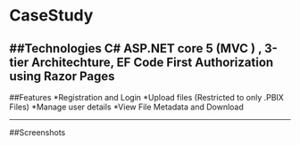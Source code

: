 # CaseStudy

##Technologies
C# ASP.NET core 5 (MVC ) , 3-tier Architechture, EF Code First
Authorization using Razor Pages
-----------------------------------------------------------------------

##Features
*Registration and Login
*Upload files (Restricted to only .PBIX Files)
*Manage user details
*View File Metadata and Download 

-----------------------------------------------------------------------

##Screenshots


